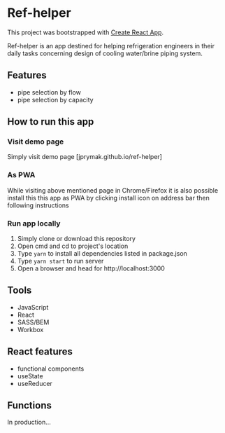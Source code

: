 # Ref-helper

This project was bootstrapped with [Create React App](https://github.com/facebook/create-react-app).

Ref-helper is an app destined for helping refrigeration engineers in their daily tasks concerning design of cooling water/brine piping system. 

## Features

- pipe selection by flow
- pipe selection by capacity
## How to run this app
### Visit demo page

Simply visit demo page [jprymak.github.io/ref-helper] 
### As PWA

While visiting above mentioned page in Chrome/Firefox it is also possible install this this app as PWA by clicking install icon on address bar then following instructions

###  Run app locally

1. Simply clone or download this repository
2. Open cmd and cd to project's location
3. Type `yarn` to install all dependencies listed in package.json
4. Type `yarn start` to run server
5. Open a browser and head for http://localhost:3000

## Tools
- JavaScript
- React
- SASS/BEM
- Workbox

## React features
- functional components
- useState
- useReducer
## Functions
In production...